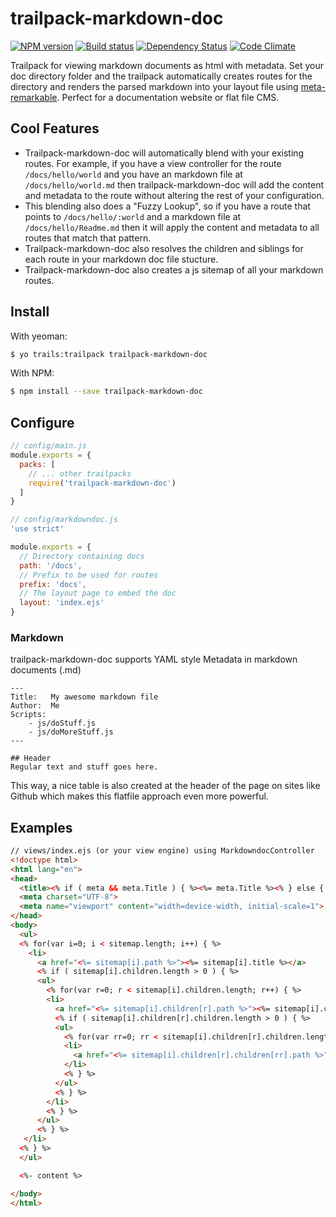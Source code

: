 # trailpack-markdown-doc

[![NPM version][npm-image]][npm-url]
[![Build status][ci-image]][ci-url]
[![Dependency Status][daviddm-image]][daviddm-url]
[![Code Climate][codeclimate-image]][codeclimate-url]

Trailpack for viewing markdown documents as html with metadata.
Set your doc directory folder and the trailpack automatically creates routes for the directory
and renders the parsed markdown into your layout file using [meta-remarkable](https://github.com/bmathews/meta-remarkable). Perfect for a documentation website or flat file CMS.

## Cool Features
 - Trailpack-markdown-doc will automatically blend with your existing routes.  For example, if you have a view controller for the route `/docs/hello/world` and you have an markdown file at `/docs/hello/world.md` then trailpack-markdown-doc will add the content and metadata to the route without altering the rest of your configuration. 
 - This blending also does a "Fuzzy Lookup", so if you have a route that points to `/docs/hello/:world` and a markdown file at `/docs/hello/Readme.md` then it will apply the content and metadata to all routes that match that pattern.
 - Trailpack-markdown-doc also resolves the children and siblings for each route in your markdown doc file stucture.
 - Trailpack-markdown-doc also creates a js sitemap of all your markdown routes. 

## Install

With yeoman: 
```sh
$ yo trails:trailpack trailpack-markdown-doc
```

With NPM:
```sh
$ npm install --save trailpack-markdown-doc
```

## Configure

```js
// config/main.js
module.exports = {
  packs: [
    // ... other trailpacks
    require('trailpack-markdown-doc')
  ]
}
```

```js
// config/markdowndoc.js
'use strict'

module.exports = {
  // Directory containing docs
  path: '/docs',
  // Prefix to be used for routes
  prefix: 'docs',
  // The layout page to embed the doc
  layout: 'index.ejs'
}
```

### Markdown
trailpack-markdown-doc supports YAML style Metadata in markdown documents (.md)

```
---
Title:   My awesome markdown file
Author:  Me
Scripts:
    - js/doStuff.js
    - js/doMoreStuff.js
---

## Header
Regular text and stuff goes here.
```

This way, a nice table is also created at the header of the page on sites like Github which makes this flatfile approach even more powerful.

## Examples

```html
// views/index.ejs (or your view engine) using MarkdowndocController
<!doctype html>
<html lang="en">
<head>
  <title><% if ( meta && meta.Title ) { %><%= meta.Title %><% } else { %>Opps, no Title<% } %></title>
  <meta charset="UTF-8">
  <meta name="viewport" content="width=device-width, initial-scale=1">
</head>
<body>
  <ul>
  <% for(var i=0; i < sitemap.length; i++) { %>
    <li>
      <a href="<%= sitemap[i].path %>"><%= sitemap[i].title %></a>
      <% if ( sitemap[i].children.length > 0 ) { %>
      <ul>
        <% for(var r=0; r < sitemap[i].children.length; r++) { %>
        <li>
          <a href="<%= sitemap[i].children[r].path %>"><%= sitemap[i].children[r].title %></a>
          <% if ( sitemap[i].children[r].children.length > 0 ) { %>
          <ul>
            <% for(var rr=0; rr < sitemap[i].children[r].children.length; rr++) { %>
            <li>
              <a href="<%= sitemap[i].children[r].children[rr].path %>"><%= sitemap[i].children[r].children[rr].title %></a>
            </li>
            <% } %>
          </ul>
          <% } %>
        </li>
        <% } %>
      </ul>
      <% } %>
   </li>
  <% } %>
  </ul>

  <%- content %>

</body>
</html>
```

[npm-image]: https://img.shields.io/npm/v/trailpack-markdown-doc.svg?style=flat-square
[npm-url]: https://npmjs.org/package/trailpack-markdown-doc
[ci-image]: https://img.shields.io/travis/scott-wyatt/trailpack-markdown-doc/master.svg?style=flat-square
[ci-url]: https://travis-ci.org/scott-wyatt/trailpack-markdown-doc
[daviddm-image]: http://img.shields.io/david/scott-wyatt/trailpack-markdown-doc.svg?style=flat-square
[daviddm-url]: https://david-dm.org/scott-wyatt/trailpack-markdown-doc
[codeclimate-image]: https://img.shields.io/codeclimate/github/scott-wyatt/trailpack-markdown-doc.svg?style=flat-square
[codeclimate-url]: https://codeclimate.com/github/scott-wyatt/trailpack-markdown-doc


